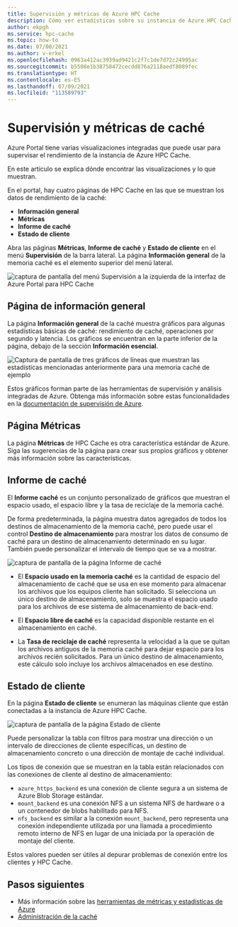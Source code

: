 ```yaml
---
title: Supervisión y métricas de Azure HPC Cache
description: Cómo ver estadísticas sobre su instancia de Azure HPC Cache
author: ekpgh
ms.service: hpc-cache
ms.topic: how-to
ms.date: 07/08/2021
ms.author: v-erkel
ms.openlocfilehash: 0963a412ac3939ad9421c2f7c1de7d72c24995ac
ms.sourcegitcommit: b5508e1b38758472cecdd876a2118aedf8089fec
ms.translationtype: HT
ms.contentlocale: es-ES
ms.lasthandoff: 07/09/2021
ms.locfileid: "113589793"
---
```

# <a name="cache-metrics-and-monitoring"></a>Supervisión y métricas de caché

Azure Portal tiene varias visualizaciones integradas que puede usar para supervisar el rendimiento de la instancia de Azure HPC Cache.

En este artículo se explica dónde encontrar las visualizaciones y lo que muestran.

En el portal, hay cuatro páginas de HPC Cache en las que se muestran los datos de rendimiento de la caché:

* **Información general**
* **Métricas**
* **Informe de caché**
* **Estado de cliente**

Abra las páginas **Métricas**, **Informe de caché** y **Estado de cliente** en el menú **Supervisión** de la barra lateral. La página **Información general** de la memoria caché es el elemento superior del menú lateral.

![captura de pantalla del menú Supervisión a la izquierda de la interfaz de Azure Portal para HPC Cache](media/monitoring-menu.png)

## <a name="overview-page"></a>Página de información general

La página **Información general** de la caché muestra gráficos para algunas estadísticas básicas de caché: rendimiento de caché, operaciones por segundo y latencia. Los gráficos se encuentran en la parte inferior de la página, debajo de la sección **Información esencial**.

![Captura de pantalla de tres gráficos de líneas que muestran las estadísticas mencionadas anteriormente para una memoria caché de ejemplo](media/hpc-cache-overview-stats.png)

Estos gráficos forman parte de las herramientas de supervisión y análisis integradas de Azure. Obtenga más información sobre estas funcionalidades en la [documentación de supervisión de Azure](../azure-monitor/essentials/monitor-azure-resource.md#monitoring-in-the-azure-portal).

## <a name="metrics-page"></a>Página Métricas

La página **Métricas** de HPC Cache es otra característica estándar de Azure. Siga las sugerencias de la página para crear sus propios gráficos y obtener más información sobre las características.

## <a name="cache-report"></a>Informe de caché

El **Informe caché** es un conjunto personalizado de gráficos que muestran el espacio usado, el espacio libre y la tasa de reciclaje de la memoria caché.

De forma predeterminada, la página muestra datos agregados de todos los destinos de almacenamiento de la memoria caché, pero puede usar el control **Destino de almacenamiento** para mostrar los datos de consumo de caché para un destino de almacenamiento determinado en su lugar. También puede personalizar el intervalo de tiempo que se va a mostrar.

![captura de pantalla de la página Informe de caché](media/cache-report.png)

* El **Espacio usado en la memoria caché** es la cantidad de espacio del almacenamiento de caché que se usa en ese momento para almacenar los archivos que los equipos cliente han solicitado. Si selecciona un único destino de almacenamiento, solo se muestra el espacio usado para los archivos de ese sistema de almacenamiento de back-end.

* El **Espacio libre de caché** es la capacidad disponible restante en el almacenamiento en caché.

* La **Tasa de reciclaje de caché** representa la velocidad a la que se quitan los archivos antiguos de la memoria caché para dejar espacio para los archivos recién solicitados. Para un único destino de almacenamiento, este cálculo solo incluye los archivos almacenados en ese destino.

## <a name="client-status"></a>Estado de cliente

En la página **Estado de cliente** se enumeran las máquinas cliente que están conectadas a la instancia de Azure HPC Cache.

![captura de pantalla de la página Estado de cliente](media/client-status.png)

Puede personalizar la tabla con filtros para mostrar una dirección o un intervalo de direcciones de cliente específicas, un destino de almacenamiento concreto o una dirección de montaje de caché individual.

Los tipos de conexión que se muestran en la tabla están relacionados con las conexiones de cliente al destino de almacenamiento:

* `azure_https_backend` es una conexión de cliente segura a un sistema de Azure Blob Storage estándar.
* `mount_backend` es una conexión NFS a un sistema NFS de hardware o a un contenedor de blobs habilitado para NFS.
* `nfs_backend` es similar a la conexión `mount_backend`, pero representa una conexión independiente utilizada por una llamada a procedimiento remoto interno de NFS en lugar de una iniciada por la operación de montaje del cliente.

Estos valores pueden ser útiles al depurar problemas de conexión entre los clientes y HPC Cache.

## <a name="next-steps"></a>Pasos siguientes

* Más información sobre las [herramientas de métricas y estadísticas de Azure](../azure-monitor/index.yml)
* [Administración de la caché](hpc-cache-manage.md)
